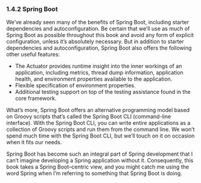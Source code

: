 ### 1.4.2 Spring Boot

We’ve already seen many of the benefits of Spring Boot, including starter dependencies and autoconfiguration. Be certain that we’ll use as much of Spring Boot as possible throughout this book and avoid any form of explicit configuration, unless it’s absolutely necessary. But in addition to starter dependencies and autoconfiguration, Spring Boot also offers the following other useful features:

* The Actuator provides runtime insight into the inner workings of an application, including metrics, thread dump information, application health, and environment properties available to the application.
* Flexible specification of environment properties.
* Additional testing support on top of the testing assistance found in the core framework.

What’s more, Spring Boot offers an alternative programming model based on Groovy scripts that’s called the Spring Boot CLI (command-line interface). With the Spring Boot CLI, you can write entire applications as a collection of Groovy scripts and run them from the command line. We won’t spend much time with the Spring Boot CLI, but we’ll touch on it on occasion when it fits our needs.

Spring Boot has become such an integral part of Spring development that I can’t imagine developing a Spring application without it. Consequently, this book takes a Spring Boot–centric view, and you might catch me using the word Spring when I’m referring to something that Spring Boot is doing.


